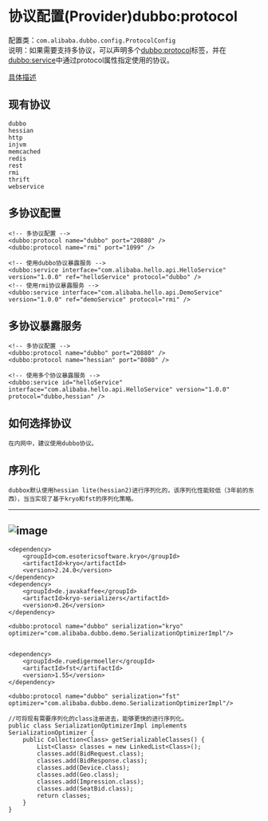 # 协议配置(Provider)dubbo:protocol
配置类：`com.alibaba.dubbo.config.ProtocolConfig`</br>
说明：如果需要支持多协议，可以声明多个<dubbo:protocol>标签，并在<dubbo:service>中通过protocol属性指定使用的协议。

[具体描述](http://dubbo.io/User+Guide-zh.htm#UserGuide-zh-%253Cdubbo%253Aprotocol%252F%253E)

## 现有协议
	dubbo 
	hessian
	http
	injvm
	memcached
	redis
	rest
	rmi
	thrift
	webservice

## 多协议配置
	<!-- 多协议配置 -->
    <dubbo:protocol name="dubbo" port="20880" />
    <dubbo:protocol name="rmi" port="1099" />
 
    <!-- 使用dubbo协议暴露服务 -->
    <dubbo:service interface="com.alibaba.hello.api.HelloService" version="1.0.0" ref="helloService" protocol="dubbo" />
    <!-- 使用rmi协议暴露服务 -->
    <dubbo:service interface="com.alibaba.hello.api.DemoService" version="1.0.0" ref="demoService" protocol="rmi" />

## 多协议暴露服务
	<!-- 多协议配置 -->
    <dubbo:protocol name="dubbo" port="20880" />
    <dubbo:protocol name="hessian" port="8080" />
 
    <!-- 使用多个协议暴露服务 -->
    <dubbo:service id="helloService" interface="com.alibaba.hello.api.HelloService" version="1.0.0" protocol="dubbo,hessian" />

## 如何选择协议
	在内网中，建议使用dubbo协议。

## 序列化
	dubbox默认使用hessian lite(hessian2)进行序列化的，该序列化性能较低（3年前的东西），当当实现了基于kryo和fst的序列化策略。  
----
![image](https://cloud.githubusercontent.com/assets/3062921/9951454/131f6836-5df9-11e5-86bb-4fb7da87441d.png)
----
	<dependency>
	    <groupId>com.esotericsoftware.kryo</groupId>
	    <artifactId>kryo</artifactId>
	    <version>2.24.0</version>
	</dependency>
	<dependency>
	    <groupId>de.javakaffee</groupId>
	    <artifactId>kryo-serializers</artifactId>
	    <version>0.26</version>
	</dependency>

	<dubbo:protocol name="dubbo" serialization="kryo" optimizer="com.alibaba.dubbo.demo.SerializationOptimizerImpl"/>


	<dependency>
	    <groupId>de.ruedigermoeller</groupId>
	    <artifactId>fst</artifactId>
	    <version>1.55</version>
	</dependency>

	<dubbo:protocol name="dubbo" serialization="fst" optimizer="com.alibaba.dubbo.demo.SerializationOptimizerImpl"/>

	//可将现有需要序列化的class注册进去，能够更快的进行序列化。
	public class SerializationOptimizerImpl implements SerializationOptimizer {
	    public Collection<Class> getSerializableClasses() {
	        List<Class> classes = new LinkedList<Class>();
	        classes.add(BidRequest.class);
	        classes.add(BidResponse.class);
	        classes.add(Device.class);
	        classes.add(Geo.class);
	        classes.add(Impression.class);
	        classes.add(SeatBid.class);
	        return classes;
	    }
	}
